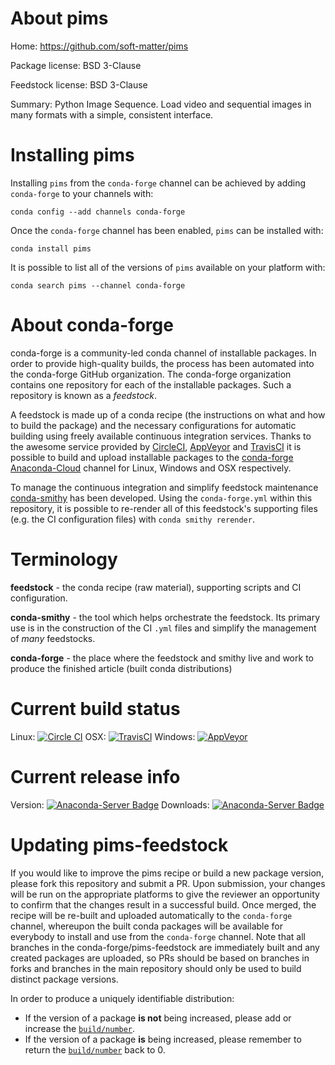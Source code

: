 About pims
==========

Home: https://github.com/soft-matter/pims

Package license: BSD 3-Clause

Feedstock license: BSD 3-Clause

Summary: Python Image Sequence. Load video and sequential images in many formats with a simple, consistent interface.




Installing pims
===============

Installing `pims` from the `conda-forge` channel can be achieved by adding `conda-forge` to your channels with:

```
conda config --add channels conda-forge
```

Once the `conda-forge` channel has been enabled, `pims` can be installed with:

```
conda install pims
```

It is possible to list all of the versions of `pims` available on your platform with:

```
conda search pims --channel conda-forge
```



About conda-forge
=================

conda-forge is a community-led conda channel of installable packages.
In order to provide high-quality builds, the process has been automated into the
conda-forge GitHub organization. The conda-forge organization contains one repository
for each of the installable packages. Such a repository is known as a *feedstock*.

A feedstock is made up of a conda recipe (the instructions on what and how to build
the package) and the necessary configurations for automatic building using freely
available continuous integration services. Thanks to the awesome service provided by
[CircleCI](https://circleci.com/), [AppVeyor](http://www.appveyor.com/)
and [TravisCI](https://travis-ci.org/) it is possible to build and upload installable
packages to the [conda-forge](https://anaconda.org/conda-forge)
[Anaconda-Cloud](http://docs.anaconda.org/) channel for Linux, Windows and OSX respectively.

To manage the continuous integration and simplify feedstock maintenance
[conda-smithy](http://github.com/conda-forge/conda-smithy) has been developed.
Using the ``conda-forge.yml`` within this repository, it is possible to re-render all of
this feedstock's supporting files (e.g. the CI configuration files) with ``conda smithy rerender``.


Terminology
===========

**feedstock** - the conda recipe (raw material), supporting scripts and CI configuration.

**conda-smithy** - the tool which helps orchestrate the feedstock.
                   Its primary use is in the construction of the CI ``.yml`` files
                   and simplify the management of *many* feedstocks.

**conda-forge** - the place where the feedstock and smithy live and work to
                  produce the finished article (built conda distributions)

Current build status
====================

Linux: [![Circle CI](https://circleci.com/gh/conda-forge/pims-feedstock.svg?style=shield)](https://circleci.com/gh/conda-forge/pims-feedstock)
OSX: [![TravisCI](https://travis-ci.org/conda-forge/pims-feedstock.svg?branch=master)](https://travis-ci.org/conda-forge/pims-feedstock)
Windows: [![AppVeyor](https://ci.appveyor.com/api/projects/status/github/conda-forge/pims-feedstock?svg=True)](https://ci.appveyor.com/project/conda-forge/pims-feedstock/branch/master)

Current release info
====================
Version: [![Anaconda-Server Badge](https://anaconda.org/conda-forge/pims/badges/version.svg)](https://anaconda.org/conda-forge/pims)
Downloads: [![Anaconda-Server Badge](https://anaconda.org/conda-forge/pims/badges/downloads.svg)](https://anaconda.org/conda-forge/pims)


Updating pims-feedstock
=======================

If you would like to improve the pims recipe or build a new
package version, please fork this repository and submit a PR. Upon submission,
your changes will be run on the appropriate platforms to give the reviewer an
opportunity to confirm that the changes result in a successful build. Once
merged, the recipe will be re-built and uploaded automatically to the
`conda-forge` channel, whereupon the built conda packages will be available for
everybody to install and use from the `conda-forge` channel.
Note that all branches in the conda-forge/pims-feedstock are
immediately built and any created packages are uploaded, so PRs should be based
on branches in forks and branches in the main repository should only be used to
build distinct package versions.

In order to produce a uniquely identifiable distribution:
 * If the version of a package **is not** being increased, please add or increase
   the [``build/number``](http://conda.pydata.org/docs/building/meta-yaml.html#build-number-and-string).
 * If the version of a package **is** being increased, please remember to return
   the [``build/number``](http://conda.pydata.org/docs/building/meta-yaml.html#build-number-and-string)
   back to 0.

